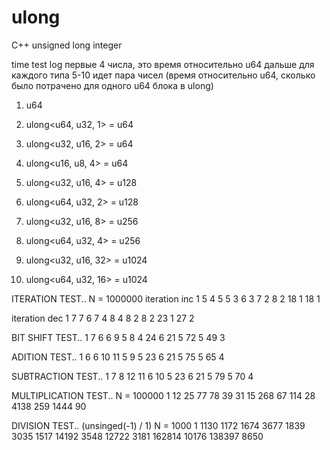 # ulong
 C++ unsigned long integer


time test log
первые 4 числа, это время относительно u64
дальше для каждого типа 5-10 идет пара чисел (время относительно u64, сколько было потрачено для одного u64 блока в ulong)

1) u64
2) ulong<u64, u32, 1> = u64
3) ulong<u32, u16, 2> = u64
4) ulong<u16, u8,  4> = u64

5) ulong<u32, u16, 4> = u128
6) ulong<u64, u32, 2> = u128

7) ulong<u32, u16, 8> = u256
8) ulong<u64, u32, 4> = u256

9) ulong<u32, u16, 32> = u1024
10) ulong<u64, u32, 16> = u1024

<a name="CodeBlocks">ITERATION TEST..
N = 1000000
iteration inc
1 5 4 5
5 3
6 3
7 2
8 2
18 1
18 1

iteration dec
1 7 7 6
7 4
8 4
8 2
8 2
23 1
27 2

BIT SHIFT TEST..
1 7 6 6
9 5
8 4
24 6
21 5
72 5
49 3

ADITION TEST..
1 6 6 10
11 5
9 5
23 6
21 5
75 5
65 4

SUBTRACTION TEST..
1 7 8 12
11 6
10 5
23 6
21 5
79 5
70 4

MULTIPLICATION TEST..
N = 100000
1 12 25 77
78 39
31 15
268 67
114 28
4138 259
1444 90

DIVISION TEST.. (unsinged(-1) / 1)
N = 1000
1 1130 1172 1674
3677 1839
3035 1517
14192 3548
12722 3181
162814 10176
138397 8650
</a>

